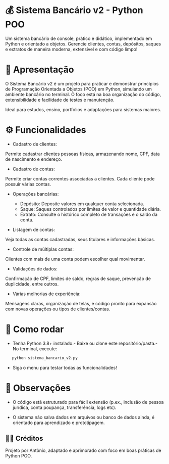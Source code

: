 💰 Sistema Bancário v2 - Python POO
===================================

Um sistema bancário de console, prático e didático, implementado em Python e orientado a objetos. Gerencie clientes, contas, depósitos, saques e extratos de maneira moderna, extensível e com código limpo!

🎯 Apresentação
===============

O Sistema Bancário v2 é um projeto para praticar e demonstrar princípios de Programação Orientada a Objetos (POO) em Python, simulando um ambiente bancário no terminal. O foco está na boa organização do código, extensibilidade e facilidade de testes e manutenção.

Ideal para estudos, ensino, portfolios e adaptações para sistemas maiores.

⚙️ Funcionalidades
==================

-   Cadastro de clientes:

Permite cadastrar clientes pessoas físicas, armazenando nome, CPF, data de nascimento e endereço.

-   Cadastro de contas:

Permite criar contas correntes associadas a clientes. Cada cliente pode possuir várias contas.

-   Operações bancárias:

    -   Depósito: Deposite valores em qualquer conta selecionada.
    -   Saque: Saques controlados por limites de valor e quantidade diária.
    -   Extrato: Consulte o histórico completo de transações e o saldo da conta.

-   Listagem de contas:

Veja todas as contas cadastradas, seus titulares e informações básicas.

-   Controle de múltiplas contas:

Clientes com mais de uma conta podem escolher qual movimentar.

-   Validações de dados:

Confirmação de CPF, limites de saldo, regras de saque, prevenção de duplicidade, entre outros.

-   Várias melhorias de experiência:

Mensagens claras, organização de telas, e código pronto para expansão com novas operações ou tipos de clientes/contas.

🚀 Como rodar
=============

-   Tenha Python 3.8+ instalado.-   Baixe ou clone este repositório/pasta.-   No terminal, execute:


``` Python
   python sistema_bancario_v2.py

```

-   Siga o menu para testar todas as funcionalidades!

📝 Observações
==============

-   O código está estruturado para fácil extensão (p.ex., inclusão de pessoa jurídica, conta poupança, transferência, logs etc).

-   O sistema não salva dados em arquivos ou banco de dados ainda, é orientado para aprendizado e prototipagem.

👨‍💻 Créditos
--------------

Projeto por Antônio, adaptado e aprimorado com foco em boas práticas de Python POO.